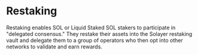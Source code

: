 # Restaking&#x20;

Restaking enables SOL or Liquid Staked SOL stakers to participate in "delegated consensus." They restake their assets into the Solayer restaking vault and delegate them to a group of operators who then opt into other networks to validate and earn rewards.

